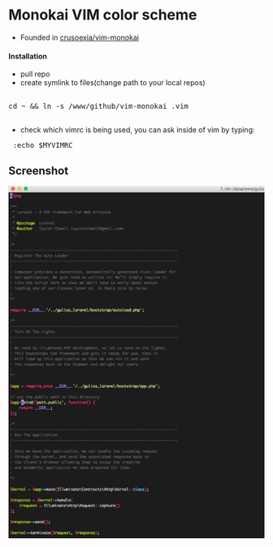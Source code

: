 Monokai VIM color scheme
===========

* Founded in [crusoexia/vim-monokai](https://github.com/crusoexia/vim-monokai)


#### Installation
* pull repo
* create symlink to files(change path to your local repos)
<pre>

cd ~ && ln -s /www/github/vim-monokai .vim

</pre>

* check  which vimrc is being used, you can ask inside of vim by typing:
<pre>
 :echo $MYVIMRC 
</pre>


Screenshot
----------

![PHP](screenshots/vim-monokai.png)




